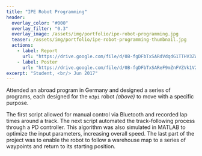 ```yaml
---
title: "IPE Robot Programming"
header:
  overlay_color: "#000"
  overlay_filter: "0.3"
  overlay_image: /assets/img/portfolio/ipe-robot-programming.jpg
  teaser: /assets/img/portfolio/ipe-robot-programming-thumbnail.jpg
  actions:
    - label: Report
      url: "https://drive.google.com/file/d/0B-fgDFbTxSARdVdqdG1TTHV3ZWM/view?usp=sharing"
    - label: Poster
      url: "https://drive.google.com/file/d/0B-fgDFbTxSAReF9mZnFVZVk1V28/view?usp=sharing"
excerpt: "Student, <br/> Jun 2017"
---
```


Attended an abroad program in Germany and designed a series of programs, each
designed for the `m3pi` robot *(above)* to move with a specific purpose.

The first script allowed for manual control via Bluetooth and recorded lap times
around a track. The next script automated the track-following process through a
PD controller. This algorithm was also simulated in MATLAB to optimize the input
parameters, increasing overall speed. The last part of the project was to enable
the robot to follow a warehouse map to a series of waypoints and return to its
starting position.
